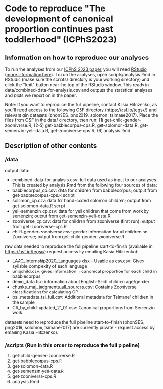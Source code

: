 # Code to reproduce "The development of canonical proportion continues past toddlerhood" (ICPhS2023)

## Information on how to reproduce our analyses

To run the analyses from our [ICPhS 2023 paper](https://khitczenko.github.io/research/DevCanProp_ICPhS2023.pdf), you will need [RStudio](https://posit.co/download/rstudio-desktop/) ([more information here](https://libscie.github.io/rmarkdown-workshop/handout.html)). To run the analyses, open scripts/analysis.Rmd in RStudio (make sure the scripts/ directory is your working directory) and click the "knit" button near the top of the RStudio window. This reads in data/combined-data-for-analysis.csv and outputs the statistical analyses and plots we report on in the paper. 

Note: If you want to reproduce the full pipeline, contact Kasia Hitczenko, as you'll need access to the following OSF directory (https://osf.io/tegsx/) and relevant gin datasets (phonSES, png2019, solomon, tsimane2017). Place the files from OSF in the data/ directory, then run: (1) get-child-gender-zooniverse.R, (2-5) get-babblecorpus-cps.R, get-solomon-data.R, get-semenzin-yeli-data.R, get-zooniverse-cps.R, (6) analysis.Rmd.


## Description of other contents 

### /data

output data:
* combined-data-for-analysis.csv: full data used as input to our analyses. This is created by analysis.Rmd from the following four sources of data:
* babblecorpus_cp.csv: data for children from babblecorpus; output from get-babblecorpus-cps.R script
* solomon_cp.csv: data for hand-coded solomon children; output from get-solomon-data.R script
* yeli-semenzin_cp.csv: data for yeli children that come from work by semenzin; output from get-semenzin-yeli-data.R
* zooniverse_cp.csv: data for children from zooniverse (first run); output from get-zooniverse-cps.R
* child-gender-zooniverse.csv: gender information for all children on Zooniverse; output from get-child-gender-zooniverse.R

raw data needed to reproduce the full pipeline start-to-finish (available in https://osf.io/tegsx/; request access by emailing Kasia Hitczenko):
* LAAC_Internship2020_Languages.xlsx - Usable as csv.csv: Gives syllable complexity of each language
* uniqchild.csv: gives information + canonical proportion for each child in babblecorpus
* demo_data.tsv: information about English-Seidl children age/gender
* chunks_maj_judgments_all_sources.csv: Contains Zooniverse classifications for calculating CP
* bsl_metadata_tsi_full.csv: Additional metadata for Tsimane' children in the sample
* CR_by_child-updated_21_01.csv: Canonical proportions from Semenzin work

datasets need to reproduce the full pipeline start-to-finish (phonSES, png2019, solomon, tsimane2017)  are currently private - request access by emailing Kasia Hitczenko).

### /scripts (Run in this order to reproduce the full pipeline)

1. get-child-gender-zooniverse.R
2. get-babblecorpus-cps.R
3. get-solomon-data.R
4. get-semenzin-yeli-data.R
5. get-zooniverse-cps.R
6. analysis.Rmd
